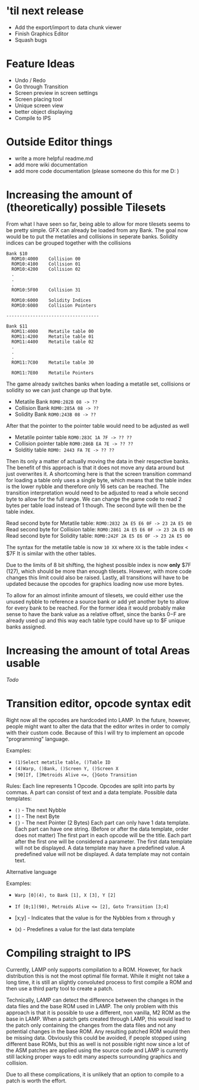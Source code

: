 ﻿# 'til next release
* Add the export/import to data chunk viewer
* Finish Graphics Editor
* Squash bugs

# Feature Ideas
 * Undo / Redo
 * Go through Transition
 * Screen preview in screen settings
 * Screen placing tool
 * Unique screen view
 * better object displaying
 * Compile to IPS

# Outside Editor things
 * write a more helpful readme.md
 * add more wiki documentation
 * add more code documentation (please someone do this for me D: )

# Increasing the amount of (theoretically) possible Tilesets
From what I have seen so far, being able to allow for more tilesets seems to be pretty simple.
GFX can already be loaded from any Bank.
The goal now would be to put the metatiles and collisions in seperate banks.
Solidity indices can be grouped together with the collisions

```
Bank $10
  ROM10:4000    Collision 00
  ROM10:4100    Collision 01
  ROM10:4200    Collision 02
  .
  .
  .
  ROM10:5F00    Collision 31
  
  ROM10:6000    Solidity Indices
  ROM10:6080    Collision Pointers

-----------------------------------

Bank $11
  ROM11:4000    Metatile table 00
  ROM11:4200    Metatile table 01
  ROM11:4400    Metatile table 02
  .
  .
  .
  ROM11:7C00    Metatile table 30

  ROM11:7E00    Metatile Pointers
```

The game already switches banks when loading a metatile set, collisions or solidity so we can just change up that byte.
* Metatile Bank `ROM0:282B 08 -> ??`
* Collision Bank `ROM0:285A 08 -> ??`
* Solidity Bank `ROM0:243B 08 -> ??`

After that the pointer to the pointer table would need to be adjusted as well
* Metatile pointer table `ROM0:283C 1A 7F -> ?? ??`
* Collision pointer table `ROM0:286B EA 7E -> ?? ??`
* Solditiy table `ROM0: 2443 FA 7E -> ?? ??`

Then its only a matter of actually moving the data in their respective banks.
The benefit of this approach is that it does not move any data around but just overwrites it.
A shortcoming here is that the screen transition command for loading a table only uses a single byte,
which means that the table index is the lower nybble and therefore only 16 sets can be reached.
The transition interpretation would need to be adjusted to read a whole second byte to allow for the full range.
We can change the game code to read 2 bytes per table load instead of 1 though. The second byte will then be
the table index.

Read second byte for Metatile table: `ROM0:2832 2A E5 E6 0F -> 23 2A E5 00`
Read second byte for Collision table: `ROM0:2861 2A E5 E6 0F -> 23 2A E5 00`
Read second byte for Solidity table: `ROM0:242F 2A E5 E6 0F -> 23 2A E5 00`

The syntax for the metatile table is now `10 XX` where `XX` is the table index < $7F
It is similar with the other tables.

Due to the limits of 8 bit shifting, the highest possible index is now **only** $7F (127), which should be more than enough
tilesets. However, with more code changes this limit could also be raised.
Lastly, all transitions will have to be updated because the opcodes for graphics loading now use more bytes.

To allow for an almost infinite amount of tilesets, we could either use the unused nybble to reference a source bank 
or add yet another byte to allow for every bank to be reached.
For the former idea it would probably make sense to have the bank value as a relative offset, since the banks $0-$F are already
used up and this way each table type could have up to $F unique banks assigned.

# Increasing the amount of total Areas usable
*Todo*

# Transition editor, opcode syntax edit
Right now all the opcodes are hardcoded into LAMP. In the future, however, people might want to alter
the data that the editor writes in order to comply with their custom code. Because of this I will
try to implement an opcode "programming" language.

Examples:
* `(1)Select metatile table, ()Table ID`
* `(4)Warp, ()Bank, ()Screen Y, ()Screen X`
* `[90]If, []Metroids Alive <=, {}Goto Transition`

Rules:
Each line represents 1 Opcode.
Opcodes are split into parts by commas.
A part can consist of text and a data template.
Possible data templates:
* `()` - The next Nybble
* `[]` - The next Byte
* `{}` - The next Pointer (2 Bytes)
Each part can only have 1 data template.
Each part can have one string. (Before or after the data template, order does not matter)
The first part in each opcode will be the title.
Each part after the first one will be considered a parameter.
The first data template will not be displayed.
A data template may have a predefined value.
A predefined value will not be displayed.
A data template may not contain text.

Alternative language

Examples:
* `Warp [0](4), to Bank [1], X [3], Y [2]`
* `If [0;1](90), Metroids Alive <= [2], Goto Transition [3;4]`

* [x;y] - Indicates that the value is for the Nybbles from x through y
* (x) - Predefines a value for the last data template

# Compiling straight to IPS
Currently, LAMP only supports compilation to a ROM. However, for hack distribution this is not the most
optimal file format. While it might not take a long time, it is still an slightly convoluted process to first
compile a ROM and then use a third party tool to create a patch.

Technically, LAMP can detect the difference between the changes in the data files and the base ROM used in LAMP.
The only problem with this approach is that it is possible to use a different, non vanilla, M2 ROM as the base in LAMP.
When a patch gets created through LAMP, this would lead to the patch only containing the changes from the data files and
not any potential changes in the base ROM. Any resulting patched ROM would then be missing data. Obviously this could be
avoided, if people stopped using different base ROMs, but this as well is not possible right now since a lot of the ASM
patches are applied using the source code and LAMP is currently still lacking proper ways to edit many aspects surrounding
graphics and collision.

Due to all these complications, it is unlikely that an option to compile to a patch is worth the effort.